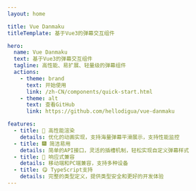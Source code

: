 ```yaml
---
layout: home

title: Vue Danmaku
titleTemplate: 基于Vue3的弹幕交互组件

hero:
  name: Vue Danmaku
  text: 基于Vue3的弹幕交互组件
  tagline: 高性能、易扩展、轻量级的弹幕组件
  actions:
    - theme: brand
      text: 开始使用
      link: /zh-CN/components/quick-start.html
    - theme: alt
      text: 查看GitHub
      link: https://github.com/hellodigua/vue-danmaku

features:
  - title: 🌈 高性能渲染
    details: 优化的动画实现，支持海量弹幕平滑展示，支持性能监控
  - title: 🎆 简洁易用
    details: 简单的API接口，灵活的插槽机制，轻松实现自定义弹幕样式
  - title: 🍭 响应式兼容
    details: 移动端和PC端兼容，支持多种设备
  - title: 😋 TypeScript支持
    details: 完整的类型定义，提供类型安全和更好的开发体验
---
```

